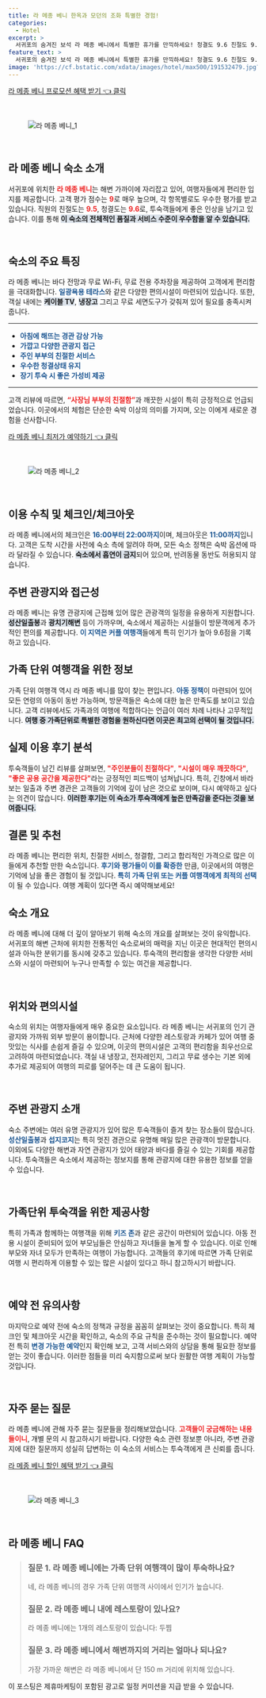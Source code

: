 ```yaml
---
title: 라 메종 베니 한옥과 모던의 조화 특별한 경험!
categories:
  - Hotel
excerpt: >
  서귀포의 숨겨진 보석 라 메종 베니에서 특별한 휴가를 만끽하세요! 청결도 9.6 친절도 9.5의 환상적인 서비스와 바다 전망까지! 해양 액티비티와 관광 명소에 인접해 있어 커플과 가족 모두에게 최적의 선택입니다. 지금 바로 예약하세요!
feature_text: >
  서귀포의 숨겨진 보석 라 메종 베니에서 특별한 휴가를 만끽하세요! 청결도 9.6 친절도 9.5의 환상적인 서비스와 바다 전망까지! 해양 액티비티와 관광 명소에 인접해 있어 커플과 가족 모두에게 최적의 선택입니다. 지금 바로 예약하세요!
image: 'https://cf.bstatic.com/xdata/images/hotel/max500/191532479.jpg?k=345373d52bc8975b1fe5018794a048d7a963ea1e71737543c3009abf2741a6cf&o=&hp=1'
---
```


<p><a class="modoo-button" href="https://tinyurl.com/27ofu2tp" rel="nofollow noopener">라 메종 베니 프로모션 혜택 받기 👈 클릭</a></p><br/>
<figure class="image"><img alt="라 메종 베니_1" src="https://cf.bstatic.com/xdata/images/hotel/max1024x768/141191860.jpg?k=2b5dde3c76fcbe1e1812e129a2fd23cb2a7c527faa35067f3b2364da152be7b8&amp;o=&amp;hp=1"/></figure><br/>
<h2 data-ke-size="size26" id="라-메종-베니-숙소-소개">라 메종 베니 숙소 소개</h2>
<p data-ke-size="size16">서귀포에 위치한 <b><span style="color: #ee2323;">라 메종 베니</span></b>는 해변 가까이에 자리잡고 있어, 여행자들에게 편리한 입지를 제공합니다. 고객 평가 점수는 <b><span style="color: #ee2323;">9</span></b>로 매우 높으며, 각 항목별로도 우수한 평가를 받고 있습니다. 직원의 친절도는 <b><span style="color: #ee2323;">9.5</span></b>, 청결도는 <b><span style="color: #ee2323;">9.6</span></b>로, 투숙객들에게 좋은 인상을 남기고 있습니다. 이를 통해 <b><span style="background-color: #21538527;">이 숙소의 전체적인 품질과 서비스 수준이 우수함을 알 수 있습니다.</span></b></p>
<p data-ke-size="size16"> </p>
<h2 data-ke-size="size23" id="숙소-특징">숙소의 주요 특징</h2>
<p data-ke-size="size16">라 메종 베니는 바다 전망과 무료 Wi-Fi, 무료 전용 주차장을 제공하여 고객에게 편리함을 극대화합니다. <b><span style="color: #1a5490;">일광욕용 테라스</span></b>와 같은 다양한 편의시설이 마련되어 있습니다. 또한, 객실 내에는 <b><span style="background-color: #21538527;">케이블 TV</span></b>, <b><span style="background-color: #21538527;">냉장고</span></b> 그리고 무료 세면도구가 갖춰져 있어 필요를 충족시켜줍니다.</p>
<hr contenteditable="false" data-ke-style="style5" data-ke-type="horizontalRule"/>
<ul data-ke-list-type="disc" style="list-style-type: disc;">
<li><b><span style="color: #1a5490;">아침에 해뜨는 경관 감상 가능</span></b></li>
<li><b><span style="color: #1a5490;">가깝고 다양한 관광지 접근</span></b></li>
<li><b><span style="color: #1a5490;">주인 부부의 친절한 서비스</span></b></li>
<li><b><span style="color: #1a5490;">우수한 청결상태 유지</span></b></li>
<li><b><span style="color: #1a5490;">장기 투숙 시 좋은 가성비 제공</span></b></li>
</ul>
<hr contenteditable="false" data-ke-style="style5" data-ke-type="horizontalRule"/>
<p data-ke-size="size16">고객 리뷰에 따르면, <b><span style="color: #ee2323;">“사장님 부부의 친절함”</span></b>과 깨끗한 시설이 특히 긍정적으로 언급되었습니다. 이곳에서의 체험은 단순한 숙박 이상의 의미를 가지며, 오는 이에게 새로운 경험을 선사합니다.</p>
<p><a class="modoo-button" href="https://tinyurl.com/27ofu2tp" rel="nofollow noopener">라 메종 베니 최저가 예약하기 👈 클릭</a></p><br/>
<figure class="image"><img alt="라 메종 베니_2" src="https://cf.bstatic.com/xdata/images/hotel/max500/191532479.jpg?k=345373d52bc8975b1fe5018794a048d7a963ea1e71737543c3009abf2741a6cf&amp;o=&amp;hp=1"/></figure><br/>
<h2 data-ke-size="size23" id="이용수칙">이용 수칙 및 체크인/체크아웃</h2>
<p data-ke-size="size16">라 메종 베니에서의 체크인은 <b><span style="color: #1a5490;">16:00부터 22:00까지</span></b>이며, 체크아웃은 <b><span style="color: #1a5490;">11:00까지</span></b>입니다. 고객은 도착 시간을 사전에 숙소 측에 알려야 하며, 모든 숙소 정책은 숙박 옵션에 따라 달라질 수 있습니다. <b><span style="background-color: #21538527;">숙소에서 흡연이 금지</span></b>되어 있으며, 반려동물 동반도 허용되지 않습니다.</p>
<h2 data-ke-size="size23" id="주변-관광지">주변 관광지와 접근성</h2>
<p data-ke-size="size16">라 메종 베니는 유명 관광지에 근접해 있어 많은 관광객의 일정을 유용하게 지원합니다. <b><span style="background-color: #21538527;">성산일출봉</span></b>과 <b><span style="background-color: #21538527;">광치기해변</span></b> 등이 가까우며, 숙소에서 제공하는 시설들이 방문객에게 추가적인 편의를 제공합니다. <b><span style="color: #1a5490;">이 지역은 커플 여행객</span></b>들에게 특히 인기가 높아 9.6점을 기록하고 있습니다.</p>
<h2 data-ke-size="size26" id="가족-여행">가족 단위 여행객을 위한 정보</h2>
<p data-ke-size="size16">가족 단위 여행객 역시 라 메종 베니를 많이 찾는 편입니다. <b><span style="color: #1a5490;">아동 정책</span></b>이 마련되어 있어 모든 연령의 아동이 동반 가능하며, 방문객들은 숙소에 대한 높은 만족도를 보이고 있습니다. 고객 리뷰에서도 가족과의 여행에 적합하다는 언급이 여러 차례 나타나 고무적입니다. <b><span style="background-color: #21538527;">여행 중 가족단위로 특별한 경험을 원하신다면 이곳은 최고의 선택이 될 것입니다.</span></b></p>
<h2 data-ke-size="size23" id="실제-이용후기">실제 이용 후기 분석</h2>
<p data-ke-size="size16">투숙객들이 남긴 리뷰를 살펴보면, <b><span style="color: #ee2323;">"주인분들이 친절하다"</span></b>, <b><span style="color: #ee2323;">"시설이 매우 깨끗하다"</span></b>, <b><span style="color: #ee2323;">"좋은 공용 공간을 제공한다"</span></b>라는 긍정적인 피드백이 넘쳐납니다. 특히, 긴창에서 바라보는 일출과 주변 경관은 고객들의 기억에 깊이 남은 것으로 보이며, 다시 예약하고 싶다는 의견이 많습니다. <b><span style="background-color: #21538527;">이러한 후기는 이 숙소가 투숙객에게 높은 만족감을 준다는 것을 보여줍니다.</span></b> </p>
<h2 data-ke-size="size26" id="결론">결론 및 추천</h2>
<p data-ke-size="size16">라 메종 베니는 편리한 위치, 친절한 서비스, 청결함, 그리고 합리적인 가격으로 많은 이들에게 추천할 만한 숙소입니다. <b><span style="color: #1a5490;">후기와 평가들이 이를 확증한</span></b> 만큼, 이곳에서의 여행은 기억에 남을 좋은 경험이 될 것입니다. <b><span style="color: #1a5490;">특히 가족 단위 또는 커플 여행객에게 최적의 선택</span></b>이 될 수 있습니다. 여행 계획이 있다면 즉시 예약해보세요!</p>
<h2 data-ke-size="size26" id="라-메종-베니-숙소-개요">숙소 개요</h2>
<p data-ke-size="size16">라 메종 베니에 대해 더 깊이 알아보기 위해 숙소의 개요를 살펴보는 것이 유익합니다. 서귀포의 해변 근처에 위치한 전통적인 숙소로써의 매력을 지닌 이곳은 현대적인 편의시설과 아늑한 분위기를 동시에 갖추고 있습니다. 투숙객의 편리함을 생각한 다양한 서비스와 시설이 마련되어 누구나 만족할 수 있는 여건을 제공합니다.</p>
<p data-ke-size="size16"> </p>
<h2 data-ke-size="size23" id="위치와-편의시설">위치와 편의시설</h2>
<p data-ke-size="size16">숙소의 위치는 여행자들에게 매우 중요한 요소입니다. 라 메종 베니는 서귀포의 인기 관광지와 가까워 외부 방문이 용이합니다. 근처에 다양한 레스토랑과 카페가 있어 여행 중 맛있는 식사를 손쉽게 즐길 수 있으며, 이곳의 편의시설은 고객의 편리함을 최우선으로 고려하여 마련되었습니다. 객실 내 냉장고, 전자레인지, 그리고 무료 생수는 기본 외에 추가로 제공되어 여행의 피로를 덜어주는 데 큰 도움이 됩니다.</p>
<p data-ke-size="size16"> </p>
<h2 data-ke-size="size23" id="주변-관광지-소개">주변 관광지 소개</h2>
<p data-ke-size="size16">숙소 주변에는 여러 유명 관광지가 있어 많은 투숙객들이 즐겨 찾는 장소들이 많습니다. <b><span style="color: #1a5490;">성산일출봉</span></b>과 <b><span style="color: #1a5490;">섭지코지</span></b>는 특히 멋진 경관으로 유명해 매일 많은 관광객이 방문합니다. 이외에도 다양한 해변과 자연 관광지가 있어 태양과 바다를 즐길 수 있는 기회를 제공합니다. 투숙객들은 숙소에서 제공하는 정보지를 통해 관광지에 대한 유용한 정보를 얻을 수 있습니다.</p>
<p data-ke-size="size16"> </p>
<h2 data-ke-size="size23" id="가족단위-투숙객을-위한-제공사항">가족단위 투숙객을 위한 제공사항</h2>
<p data-ke-size="size16">특히 가족과 함께하는 여행객을 위해 <b><span style="color: #1a5490;">키즈 존</span></b>과 같은 공간이 마련되어 있습니다. 아동 전용 시설이 준비되어 있어 부모님들은 안심하고 자녀들을 놀게 할 수 있습니다. 이로 인해 부모와 자녀 모두가 만족하는 여행이 가능합니다. 고객들의 후기에 따르면 가족 단위로 여행 시 편리하게 이용할 수 있는 많은 시설이 있다고 하니 참고하시기 바랍니다.</p>
<p data-ke-size="size16"> </p>
<h2 data-ke-size="size23" id="예약전-유의사항">예약 전 유의사항</h2>
<p data-ke-size="size16">마지막으로 예약 전에 숙소의 정책과 규정을 꼼꼼히 살펴보는 것이 중요합니다. 특히 체크인 및 체크아웃 시간을 확인하고, 숙소의 주요 규칙을 준수하는 것이 필요합니다. 예약 전 특히 <b><span style="color: #1a5490;">변경 가능한 예약</span></b>인지 확인해 보고, 고객 서비스와의 상담을 통해 필요한 정보를 얻는 것이 좋습니다. 이러한 점들을 미리 숙지함으로써 보다 원활한 여행 계획이 가능할 것입니다.</p>
<p data-ke-size="size16"> </p>
<h2 data-ke-size="size23" id="자주-묻는-질문">자주 묻는 질문</h2>
<p data-ke-size="size16">라 메종 베니에 관해 자주 묻는 질문들을 정리해보았습니다. <b><span style="color: #ee2323;">고객들이 궁금해하는 내용들이니</span></b>, 개별 문의 시 참고하시기 바랍니다. 다양한 숙소 관련 정보뿐 아니라, 주변 관광지에 대한 질문까지 성실히 답변하는 이 숙소의 서비스는 투숙객에게 큰 신뢰를 줍니다.</p>
<p><a class="modoo-button" href="https://tinyurl.com/27ofu2tp" rel="nofollow noopener">라 메종 베니 할인 혜택 받기 👈 클릭</a></p><br>

<figure class="image"><img src="https://cf.bstatic.com/xdata/images/hotel/max500/187611576.jpg?k=2e3bdfaf1d5da94440470a72952857586b5c5a61bf6908df562535381dbdd993&o=&hp=1" alt="라 메종 베니_3"></figure><br>
<h2 id="라 메종 베니_FAQ">라 메종 베니 FAQ</h2>
<div itemscope="" itemtype="https://schema.org/FAQPage"> <blockquote> <div itemscope="" itemprop="mainEntity" itemtype="https://schema.org/Question"> <h3 id="질문_1" itemprop="name">질문 1. 라 메종 베니에는 가족 단위 여행객이 많이 투숙하나요?</h3> <div itemscope="" itemprop="acceptedAnswer" itemtype="https://schema.org/Answer"> <span itemprop="text"> <p>네, 라 메종 베니의 경우 가족 단위 여행객 사이에서 인기가 높습니다.</p> </span> </div> </div> <div itemscope="" itemprop="mainEntity" itemtype="https://schema.org/Question"> <h3 id="질문_2" itemprop="name">질문 2. 라 메종 베니 내에 레스토랑이 있나요?</h3> <div itemscope="" itemprop="acceptedAnswer" itemtype="https://schema.org/Answer"> <span itemprop="text"> <p>라 메종 베니에는 1개의 레스토랑이 있습니다: 두찜</p> </span> </div> </div> <div itemscope="" itemprop="mainEntity" itemtype="https://schema.org/Question"> <h3 id="질문_3" itemprop="name">질문 3. 라 메종 베니에서 해변까지의 거리는 얼마나 되나요?</h3> <div itemscope="" itemprop="acceptedAnswer" itemtype="https://schema.org/Answer"> <span itemprop="text"> <p>가장 가까운 해변은 라 메종 베니에서 단 150 m 거리에 위치해 있습니다.</p> </span> </div> </div> </blockquote> </div><p>이 포스팅은 제휴마케팅이 포함된 광고로 일정 커미션을 지급 받을 수 있습니다.</p>

